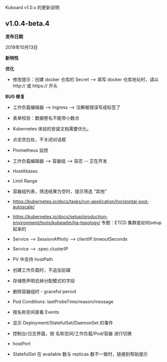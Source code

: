 Kuboard v1.0.x 的更新说明


## v1.0.4-beta.4

**发布日期**

2019年10月13日

**新特性**

**优化**

* 修改提示：创建 docker 仓库的 Secret --> 填写 docker 仓库地址时，请以 http:// 或 https:// 开头

**BUG 修复**

* 工作负载编辑器 --> Ingress --> 注解被错误写成标签了

* 表单校验：数据卷名不能带小数点
* Kubernetes 体验的安装文档需要优化。
* 点击空白处，不关闭对话框
* Prometheus 监控
* 工作负载编辑器 --> 容器组 --> 容忍 -- 正在开发
* HostAliases
* Limit Range

* 容器组列表，筛选结果为空时，提示筛选 “其他”

* https://kubernetes.io/docs/tasks/run-application/horizontal-pod-autoscale/

* https://kubernetes.io/docs/setup/production-environment/tools/kubeadm/ha-topology/  专题：ETCD 集群是如何setup起来的

* Service --> SessionAffinity
              --> clientIP.timeoutSeconds
* Service --> .spec.clusterIP

* PV 中支持 hostPath

* 创建工作负载时，不追加前缀
* 存储卷声明去掉分配模式的字段
* 删除容器组时 - graceful period
* Pod Conditions: lastProbeTime/reason/message
* 按名称空间查看 Events
* 显示 Deployment/StatefulSet/DaemonSet 的事件
* 控制台/日志界面，按 名称空间/工作负载/Pod/容器 进行切换
* hostPort
* StatefulSet 在 available 数与 replicas 数不一致时，链接到帮助提示
